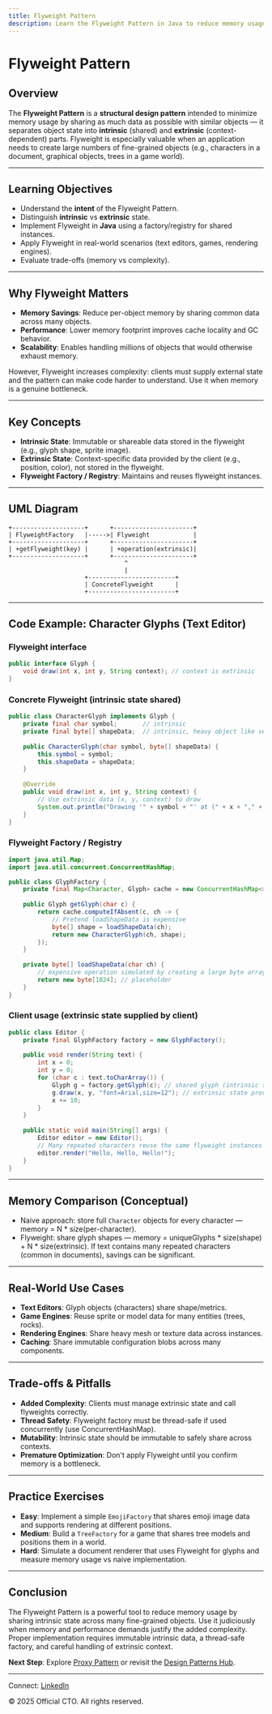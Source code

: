```yaml
---
title: Flyweight Pattern
description: Learn the Flyweight Pattern in Java to reduce memory usage by sharing common object state. Includes UML, Java examples, and real-world use cases.
---
```


# Flyweight Pattern

## Overview
The **Flyweight Pattern** is a **structural design pattern** intended to minimize memory usage by sharing as much data as possible with similar objects — it separates object state into **intrinsic** (shared) and **extrinsic** (context-dependent) parts. Flyweight is especially valuable when an application needs to create large numbers of fine-grained objects (e.g., characters in a document, graphical objects, trees in a game world).

---

## Learning Objectives
- Understand the **intent** of the Flyweight Pattern.
- Distinguish **intrinsic** vs **extrinsic** state.
- Implement Flyweight in **Java** using a factory/registry for shared instances.
- Apply Flyweight in real-world scenarios (text editors, games, rendering engines).
- Evaluate trade-offs (memory vs complexity).

---

## Why Flyweight Matters
- **Memory Savings**: Reduce per-object memory by sharing common data across many objects.
- **Performance**: Lower memory footprint improves cache locality and GC behavior.
- **Scalability**: Enables handling millions of objects that would otherwise exhaust memory.

However, Flyweight increases complexity: clients must supply external state and the pattern can make code harder to understand. Use it when memory is a genuine bottleneck.

---

## Key Concepts
- **Intrinsic State**: Immutable or shareable data stored in the flyweight (e.g., glyph shape, sprite image).
- **Extrinsic State**: Context-specific data provided by the client (e.g., position, color), not stored in the flyweight.
- **Flyweight Factory / Registry**: Maintains and reuses flyweight instances.

---

## UML Diagram
```
+--------------------+      +----------------------+
| FlyweightFactory   |----->| Flyweight            |
+--------------------+      +----------------------+
| +getFlyweight(key) |      | +operation(extrinsic)|
+--------------------+      +----------------------+
                                ^
                                |
                     +------------------------+
                     | ConcreteFlyweight      |
                     +------------------------+
```

---

## Code Example: Character Glyphs (Text Editor)

### Flyweight interface
```java
public interface Glyph {
    void draw(int x, int y, String context); // context is extrinsic
}
```

### Concrete Flyweight (intrinsic state shared)
```java
public class CharacterGlyph implements Glyph {
    private final char symbol;       // intrinsic
    private final byte[] shapeData;  // intrinsic, heavy object like vector shape
    
    public CharacterGlyph(char symbol, byte[] shapeData) {
        this.symbol = symbol;
        this.shapeData = shapeData;
    }
    
    @Override
    public void draw(int x, int y, String context) {
        // Use extrinsic data (x, y, context) to draw
        System.out.println("Drawing '" + symbol + "' at (" + x + "," + y + ") with " + context);
    }
}
```

### Flyweight Factory / Registry
```java
import java.util.Map;
import java.util.concurrent.ConcurrentHashMap;

public class GlyphFactory {
    private final Map<Character, Glyph> cache = new ConcurrentHashMap<>();
    
    public Glyph getGlyph(char c) {
        return cache.computeIfAbsent(c, ch -> {
            // Pretend loadShapeData is expensive
            byte[] shape = loadShapeData(ch);
            return new CharacterGlyph(ch, shape);
        });
    }
    
    private byte[] loadShapeData(char ch) {
        // expensive operation simulated by creating a large byte array
        return new byte[1024]; // placeholder
    }
}
```

### Client usage (extrinsic state supplied by client)
```java
public class Editor {
    private final GlyphFactory factory = new GlyphFactory();
    
    public void render(String text) {
        int x = 0;
        int y = 0;
        for (char c : text.toCharArray()) {
            Glyph g = factory.getGlyph(c); // shared glyph (intrinsic state)
            g.draw(x, y, "font=Arial,size=12"); // extrinsic state provided here
            x += 10;
        }
    }
    
    public static void main(String[] args) {
        Editor editor = new Editor();
        // Many repeated characters reuse the same flyweight instances
        editor.render("Hello, Hello, Hello!");
    }
}
```

---

## Memory Comparison (Conceptual)
- Naive approach: store full `Character` objects for every character — memory = N * size(per-character).
- Flyweight: share glyph shapes — memory = uniqueGlyphs * size(shape) + N * size(extrinsic).
If text contains many repeated characters (common in documents), savings can be significant.

---

## Real-World Use Cases
- **Text Editors**: Glyph objects (characters) share shape/metrics.
- **Game Engines**: Reuse sprite or model data for many entities (trees, rocks).
- **Rendering Engines**: Share heavy mesh or texture data across instances.
- **Caching**: Share immutable configuration blobs across many components.

---

## Trade-offs & Pitfalls
- **Added Complexity**: Clients must manage extrinsic state and call flyweights correctly.
- **Thread Safety**: Flyweight factory must be thread-safe if used concurrently (use ConcurrentHashMap).
- **Mutability**: Intrinsic state should be immutable to safely share across contexts.
- **Premature Optimization**: Don't apply Flyweight until you confirm memory is a bottleneck.

---

## Practice Exercises
- **Easy**: Implement a simple `EmojiFactory` that shares emoji image data and supports rendering at different positions.
- **Medium**: Build a `TreeFactory` for a game that shares tree models and positions them in a world.
- **Hard**: Simulate a document renderer that uses Flyweight for glyphs and measure memory usage vs naive implementation.

---

## Conclusion
The Flyweight Pattern is a powerful tool to reduce memory usage by sharing intrinsic state across many fine-grained objects. Use it judiciously when memory and performance demands justify the added complexity. Proper implementation requires immutable intrinsic data, a thread-safe factory, and careful handling of extrinsic context.

**Next Step**: Explore [Proxy Pattern](/interview-section/design-patterns/proxy-pattern) or revisit the [Design Patterns Hub](/interview-section/design-patterns).

---

<footer>
  <p>Connect: <a href="https://www.linkedin.com/in/ravi-shankar-a725b0225/">LinkedIn</a></p>
  <p>&copy; 2025 Official CTO. All rights reserved.</p>
</footer>
